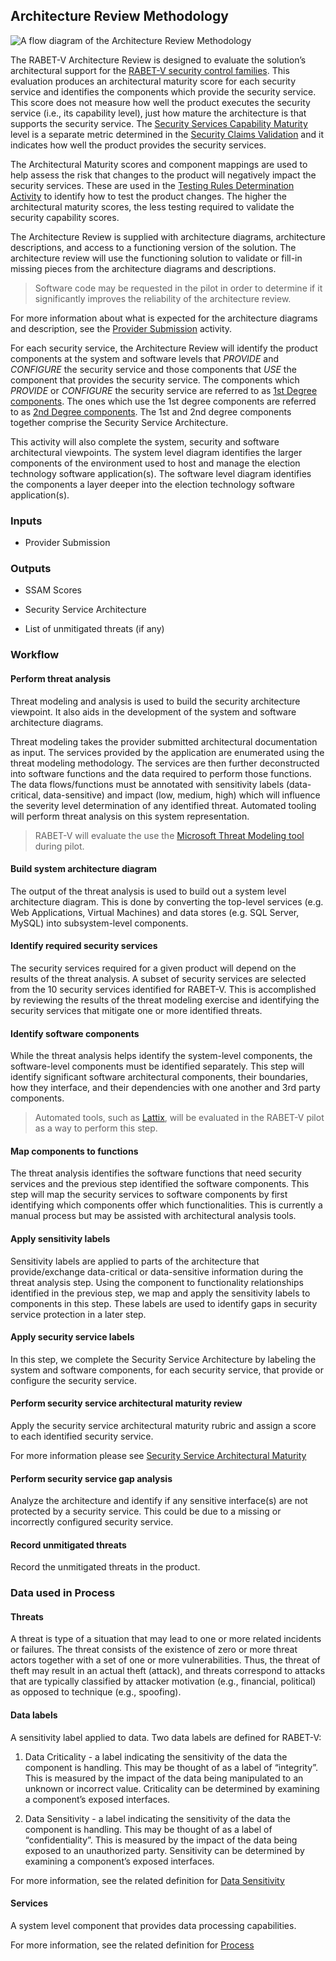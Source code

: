 ## Architecture Review Methodology

![A flow diagram of the Architecture Review Methodology](media/workflow.svg)

The RABET-V Architecture Review is designed to evaluate the solution’s architectural support for the [RABET-V security control families](../Overview/Security_Control_Family.md). This evaluation produces an architectural maturity score for each security service and identifies the components which provide the security service. This score does not measure how well the product executes the security service (i.e., its capability level), just how mature the architecture is that supports the security service. The [Security Services Capability Maturity](../Security_Services_Capability_Maturity_Index/README.md) level is a separate metric determined in the [Security Claims Validation](Security_Claims_Validation.md) and it indicates how well the product provides the security services.

The Architectural Maturity scores and component mappings are used to help assess the risk that changes to the product will negatively impact the security services. These are used in the [Testing Rules Determination Activity](Testing_Rules_Determination.md) to identify how to test the product changes. The higher the architectural maturity scores, the less testing required to validate the security capability scores.

The Architecture Review is supplied with architecture diagrams, architecture descriptions, and access to a functioning version of the solution. The architecture review will use the functioning solution to validate or fill-in missing pieces from the architecture diagrams and descriptions.

> Software code may be requested in the pilot in order to determine if it significantly improves the reliability of the architecture review.

For more information about what is expected for the architecture diagrams and description, see the [Provider Submission](Provider_Submission.md) activity.

For each security service, the Architecture Review will identify the product components at the system and software levels that *PROVIDE* and *CONFIGURE* the security service and those components that *USE* the component that provides the security service. The components which *PROVIDE* or *CONFIGURE* the security service are referred to as [1st Degree components](../Appendices/RABET-V_Glossary.md). The ones which use the 1st degree components are referred to as [2nd Degree components](../Appendices/RABET-V_Glossary.md). The 1st and 2nd degree components together comprise the Security Service Architecture.

This activity will also complete the system, security and software architectural viewpoints. The system level diagram identifies the larger components of the environment used to host and manage the election technology software application(s). The software level diagram identifies the components a layer deeper into the election technology software application(s).

### Inputs

  - Provider Submission

### Outputs

  - SSAM Scores

  - Security Service Architecture

  - List of unmitigated threats (if any)

### Workflow

#### Perform threat analysis

Threat modeling and analysis is used to build the security architecture viewpoint. It also aids in the development of the system and software architecture diagrams.

Threat modeling takes the provider submitted architectural documentation as input. The services provided by the application are enumerated using the threat modeling methodology. The services are then further deconstructed into software functions and the data required to perform those functions. The data flows/functions must be annotated with sensitivity labels (data-critical, data-sensitive) and impact (low, medium, high) which will influence the severity level determination of any identified threat. Automated tooling will perform threat analysis on this system representation.

> RABET-V will evaluate the use the [Microsoft Threat Modeling tool](https://www.microsoft.com/en-us/securityengineering/sdl/threatmodeling) during pilot.

#### Build system architecture diagram

The output of the threat analysis is used to build out a system level architecture diagram. This is done by converting the top-level services (e.g. Web Applications, Virtual Machines) and data stores (e.g. SQL Server, MySQL) into subsystem-level components.

#### Identify required security services

The security services required for a given product will depend on the results of the threat analysis. A subset of security services are selected from the 10 security services identified for RABET-V. This is accomplished by reviewing the results of the threat modeling exercise and identifying the security services that mitigate one or more identified threats.

#### Identify software components

While the threat analysis helps identify the system-level components, the software-level components must be identified separately. This step will identify significant software architectural components, their boundaries, how they interface, and their dependencies with one another and 3rd party components.

> Automated tools, such as [Lattix](https://www.lattix.com/), will be evaluated in the RABET-V pilot as a way to perform this step.

#### Map components to functions

The threat analysis identifies the software functions that need security services and the previous step identified the software components. This step will map the security services to software components by first identifying which components offer which functionalities. This is currently a manual process but may be assisted with architectural analysis tools.

#### Apply sensitivity labels

Sensitivity labels are applied to parts of the architecture that provide/exchange data-critical or data-sensitive information during the threat analysis step. Using the component to functionality relationships identified in the previous step, we map and apply the sensitivity labels to components in this step. These labels are used to identify gaps in security service protection in a later step.

#### Apply security service labels

In this step, we complete the Security Service Architecture by labeling the system and software components, for each security service, that provide or configure the security service.

#### Perform security service architectural maturity review

Apply the security service architectural maturity rubric and assign a score to each identified security service.

For more information please see [Security Service Architectural Maturity](../Security_Services_Architectural_Maturity_Index/README.md)

#### Perform security service gap analysis

Analyze the architecture and identify if any sensitive interface(s) are not protected by a security service. This could be due to a missing or incorrectly configured security service.

#### Record unmitigated threats

Record the unmitigated threats in the product.

### Data used in Process

#### Threats

A threat is type of a situation that may lead to one or more related incidents or failures. The threat consists of the existence of zero or more threat actors together with a set of one or more vulnerabilities. Thus, the threat of theft may result in an actual theft (attack), and threats correspond to attacks that are typically classified by attacker motivation (e.g., financial, political) as opposed to technique (e.g., spoofing).

#### Data labels

A sensitivity label applied to data. Two data labels are defined for RABET-V:

1.  Data Criticality - a label indicating the sensitivity of the data the component is handling. This may be thought of as a label of “integrity”. This is measured by the impact of the data being manipulated to an unknown or incorrect value. Criticality can be determined by examining a component’s exposed interfaces.

1.  Data Sensitivity - a label indicating the sensitivity of the data the component is handling. This may be thought of as a label of “confidentiality”. This is measured by the impact of the data being exposed to an unauthorized party. Sensitivity can be determined by examining a component’s exposed interfaces.

For more information, see the related definition for [Data Sensitivity](../Appendices/RABET-V_Glossary.md#Data-Sensitivity)

#### Services

A system level component that provides data processing capabilities.

For more information, see the related definition for [Process](../Appendices/RABET-V_Glossary.md#Process)
